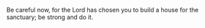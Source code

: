 Be careful now, for the Lord has chosen you to build a house for the sanctuary; be strong and do it.
